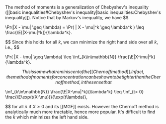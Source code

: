 
The method of moments is a generalization of Chebyshev's inequality ([[basic inequalities#Chebyshev's inequality|basic inequalities:Chebyshev's inequality]]). Notice that by Markov's inequality, we have 
$$

\Pr(|X - \mu| \geq \lambda) = \Pr( | X - \mu|^k \geq \lambda^k ) \leq \frac{\E[|X-\mu|^k]}{\lambda^k}.

$$
Since this holds for all $k$, we can minimize the right hand side over all $k$, i.e., 
$$

\Pr( |X - \mu| \geq \lambda) \leq \inf_{k\in\mathbb{N}} \frac{\E|X-\mu|^k}{\lambda^k}.

$$
This is somewhat reminiscent of the [[Chernoff method]]. In fact, the method of moments for concentration can be shown to be tighter than the Chernoff method, in the sense that 
$$

\inf_{k\in\mathbb{N}} \frac{\E|X-\mu|^k}{\lambda^k} \leq \inf_{t> 0} \frac{\E\exp(t(X-\mu))}{\exp(t\lambda)},

$$
for all $\lambda$ if $X\geq 0$ and its [[MGF]] exists.  However the Chernoff method is analytically much more tractable, hence more popular. It's difficult to find the $k$ which minimizes the left hand side. 
